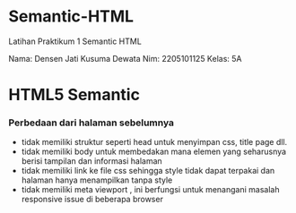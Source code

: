 # Semantic-HTML
Latihan Praktikum 1 Semantic HTML


Nama: Densen Jati Kusuma Dewata
Nim: 2205101125
Kelas: 5A


# HTML5 Semantic

### Perbedaan dari halaman sebelumnya
- tidak memiliki struktur seperti head untuk menyimpan css, title page dll.
- tidak memiliki body untuk membedakan mana elemen yang seharusnya berisi tampilan dan informasi halaman
- tidak memiliki link ke file css sehingga style tidak dapat terpakai dan halaman hanya menampilkan tanpa style
- tidak memiliki meta viewport , ini berfungsi untuk menangani masalah responsive issue di beberapa browser
